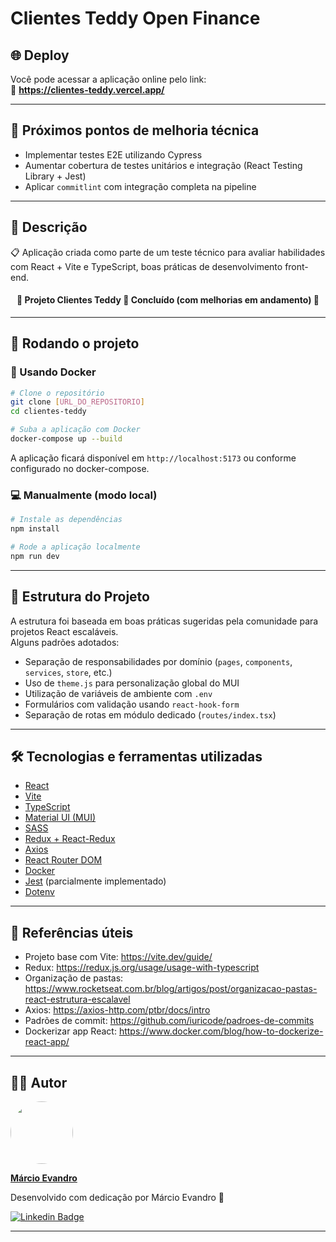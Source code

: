 # Clientes Teddy Open Finance

## 🌐 Deploy

Você pode acessar a aplicação online pelo link:  
🔗 **https://clientes-teddy.vercel.app/**

---

## 🔧 Próximos pontos de melhoria técnica

- Implementar testes E2E utilizando Cypress
- Aumentar cobertura de testes unitários e integração (React Testing Library + Jest)
- Aplicar `commitlint` com integração completa na pipeline

---

## 📝 Descrição

<p >📋 Aplicação criada como parte de um teste técnico para avaliar habilidades com React + Vite e TypeScript, boas práticas de desenvolvimento front-end.</p>

<h4 align="center"> 
	🚧  Projeto Clientes Teddy 🚀 Concluído (com melhorias em andamento) 🚧
</h4>

---

## 🚀 Rodando o projeto

### 🐳 Usando Docker

```bash
# Clone o repositório
git clone [URL_DO_REPOSITORIO]
cd clientes-teddy

# Suba a aplicação com Docker
docker-compose up --build
```

A aplicação ficará disponível em `http://localhost:5173` ou conforme configurado no docker-compose.

### 💻 Manualmente (modo local)

```bash
# Instale as dependências
npm install

# Rode a aplicação localmente
npm run dev
```

---

## 📁 Estrutura do Projeto

A estrutura foi baseada em boas práticas sugeridas pela comunidade para projetos React escaláveis.  
Alguns padrões adotados:

- Separação de responsabilidades por domínio (`pages`, `components`, `services`, `store`, etc.)
- Uso de `theme.js` para personalização global do MUI
- Utilização de variáveis de ambiente com `.env`
- Formulários com validação usando `react-hook-form`
- Separação de rotas em módulo dedicado (`routes/index.tsx`)

---

## 🛠 Tecnologias e ferramentas utilizadas

- [React](https://react.dev/)
- [Vite](https://vitejs.dev/)
- [TypeScript](https://www.typescriptlang.org/)
- [Material UI (MUI)](https://mui.com/)
- [SASS](https://sass-lang.com/)
- [Redux + React-Redux](https://react-redux.js.org/)
- [Axios](https://axios-http.com/)
- [React Router DOM](https://reactrouter.com/)
- [Docker](https://www.docker.com/)
- [Jest](https://jestjs.io/) (parcialmente implementado)
- [Dotenv](https://www.npmjs.com/package/dotenv)

---

## 📌 Referências úteis

- Projeto base com Vite: https://vite.dev/guide/
- Redux: https://redux.js.org/usage/usage-with-typescript  
- Organização de pastas: https://www.rocketseat.com.br/blog/artigos/post/organizacao-pastas-react-estrutura-escalavel  
- Axios: https://axios-http.com/ptbr/docs/intro  
- Padrões de commit: https://github.com/iuricode/padroes-de-commits  
- Dockerizar app React: https://www.docker.com/blog/how-to-dockerize-react-app/

---

## 👨‍💻 Autor

<a href="https://github.com/marevandro95">
   <img style="border-radius: 50%;" src="https://github.com/marevandro95.png" width="100px;" alt=""/>
   <br />
   <p><b>Márcio Evandro</b></p>
</a>

Desenvolvido com dedicação por Márcio Evandro 🧡

[![Linkedin Badge](https://img.shields.io/badge/LinkedIn-0077B5?style=for-the-badge&logo=linkedin&logoColor=white)](https://www.linkedin.com/in/marcioevandro/)

---
